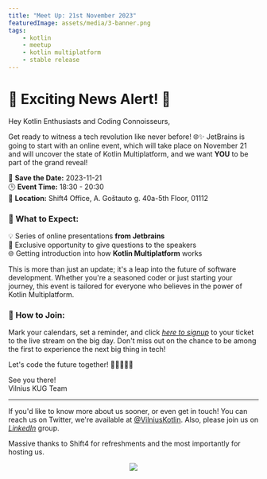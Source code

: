 ```yaml
---
title: "Meet Up: 21st November 2023"
featuredImage: assets/media/3-banner.png
tags:
    - kotlin
    - meetup
    - kotlin multiplatform
    - stable release
---
```

# 🎉 Exciting News Alert! 🚀

Hey Kotlin Enthusiasts and Coding Connoisseurs,

Get ready to witness a tech revolution like never before! 🌐✨ JetBrains is going to start with an online event, which will take place on November 21 and will uncover the state of Kotlin Multiplatform, and we want __YOU__ to be part of the grand reveal!

📅 __Save the Date:__ 2023-11-21 </br>
🕒 __Event Time:__ 18:30 - 20:30 </br>
📍 __Location:__ Shift4 Office, A. Goštauto g. 40a-5th Floor, 01112

### 🚀 What to Expect:

💡 Series of online presentations __from Jetbrains__ </br>
🤝 Exclusive opportunity to give questions to the speakers </br>
🌐 Getting introduction into how __Kotlin Multiplatform__ works </br>

This is more than just an update; it's a leap into the future of software development. Whether you're a seasoned coder or just starting your journey, this event is tailored for everyone who believes in the power of Kotlin Multiplatform.

### 📱 How to Join:
Mark your calendars, set a reminder, and click *[here to signup](https://ti.to/vilnius-kotlin-user-group/vilnius-kug-meetup-3?source=website)* to your ticket to the live stream on the big day. Don't miss out on the chance to be among the first to experience the next big thing in tech!


Let's code the future together! 🚀👩‍💻👨‍💻

See you there!</br>
Vilnius KUG Team

---
If you'd like to know more about us sooner, or even get in touch! You can reach us on Twitter, we're available at [@VilniusKotlin](https://twitter.com/vilniuskotlin).
Also, please join us on *[LinkedIn](https://www.linkedin.com/groups/9543313/)* group.

Massive thanks to Shift4 for refreshments and the most importantly for hosting us.

<p align="center">
  <img src="/assets/media/Shift4_Logo_2021.png" />
</p>